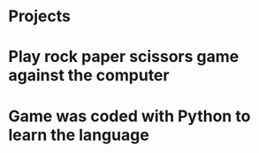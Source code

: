# Projects
# Play rock paper scissors game against the computer
# Game was coded with Python to learn the language
